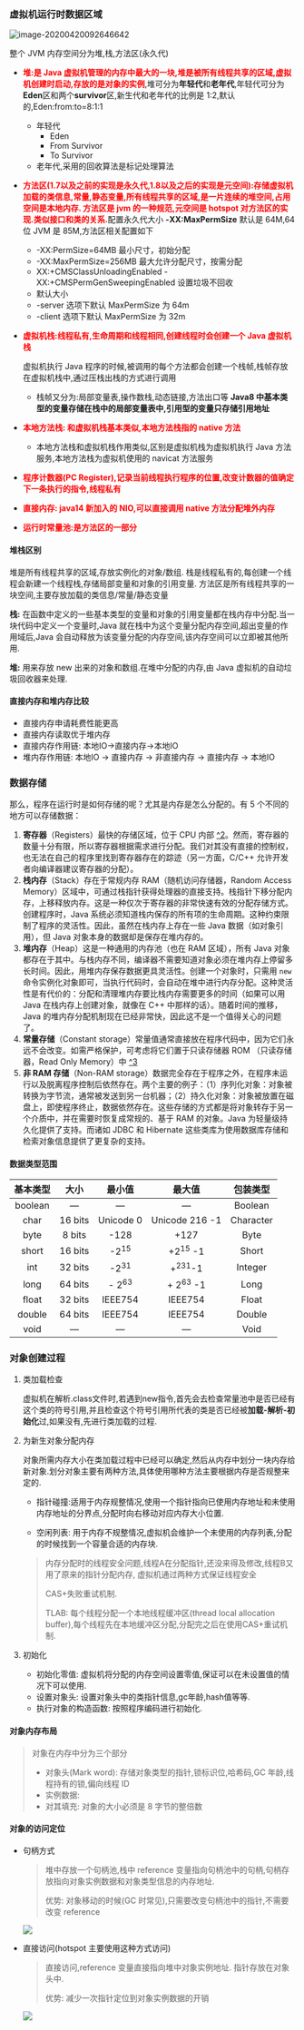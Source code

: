 ### 虚拟机运行时数据区域

![image-20200420092646642](../../img/image-20200420092646642.png)

 整个 JVM 内存空间分为堆,栈,方法区(永久代)

 - <font color="red">**堆:是 Java 虚拟机管理的内存中最大的一块,堆是被所有线程共享的区域,虚拟机创建时启动,存放的是对象的实例**</font>,堆可分为**年轻代**和**老年代**,年轻代可分为**Eden**区和两个**survivor**区,新生代和老年代的比例是 1:2,默认的,Eden:from:to=8:1:1

   - 年轻代
     - Eden
     - From Survivor
     - To Survivor
   - 老年代,采用的回收算法是标记处理算法

 - <font color="red">**方法区(1.7以及之前的实现是永久代,1.8以及之后的实现是元空间):存储虚拟机加载的类信息,常量,静态变量,所有线程共享的区域,是一片连续的堆空间,占用空间是本地内存. 方法区是 jvm 的一种规范,元空间是 hotspot 对方法区的实现.类似接口和类的关系.**</font>配置永久代大小 **-XX:MaxPermSize** 默认是 64M,64 位 JVM 是 85M,方法区相关配置如下

   - -XX:PermSize=64MB 最小尺寸，初始分配
   - -XX:MaxPermSize=256MB 最大允许分配尺寸，按需分配
   - XX:+CMSClassUnloadingEnabled -XX:+CMSPermGenSweepingEnabled 设置垃圾不回收
   - 默认大小
   - -server 选项下默认 MaxPermSize 为 64m
   - -client 选项下默认 MaxPermSize 为 32m

 - <font color="red">**虚拟机栈:线程私有,生命周期和线程相同,创建线程时会创建一个 Java 虚拟机栈**</font>

   虚拟机执行 Java 程序的时候,被调用的每个方法都会创建一个栈帧,栈帧存放在虚拟机栈中,通过压栈出栈的方式进行调用

   - 栈帧又分为:局部变量表,操作数栈,动态链接,方法出口等 **Java8 中基本类型的变量存储在栈中的局部变量表中,引用型的变量只存储引用地址**

 - <font color="red">**本地方法栈: 和虚拟机栈基本类似,本地方法栈指的 native 方法**</font>

   - 本地方法栈和虚拟机栈作用类似,区别是虚拟机栈为虚拟机执行 Java 方法服务,本地方法栈为虚拟机使用的 navicat 方法服务

 - <font color="red">**程序计数器(PC Register),记录当前线程执行程序的位置,改变计数器的值确定下一条执行的指令,线程私有**</font>

 - <font color="red">**直接内存: java14 新加入的 NIO,可以直接调用 native 方法分配堆外内存**</font>

 - <font color="red">**运行时常量池:是方法区的一部分**</font>

#### **堆栈区别**

 堆是所有线程共享的区域,存放实例化的对象/数组.
 栈是线程私有的,每创建一个线程会新建一个线程栈,存储局部变量和对象的引用变量.
 方法区是所有线程共享的一块空间,主要存放加载的类信息/常量/静态变量

 **栈:** 在函数中定义的一些基本类型的变量和对象的引用变量都在栈内存中分配.当一块代码中定义一个变量时,Java 就在栈中为这个变量分配内存空间,超出变量的作用域后,Java 会自动释放为该变量分配的内存空间,该内存空间可以立即被其他所用.

 **堆:** 用来存放 new 出来的对象和数组.在堆中分配的内存,由 Java 虚拟机的自动垃圾回收器来处理.

#### 直接内存和堆内存比较

- 直接内存申请耗费性能更高
- 直接内存读取优于堆内存
- 直接内存作用链: 本地IO->直接内存->本地IO
- 堆内存作用链: 本地IO -> 直接内存 -> 非直接内存 -> 直接内存 -> 本地IO



### 数据存储

那么，程序在运行时是如何存储的呢？尤其是内存是怎么分配的。有 5 个不同的地方可以存储数据：

1. **寄存器**（Registers）最快的存储区域，位于 CPU 内部 [^2](https://lingcoder.gitee.io/onjava8/#/大多数微处理器芯片都有额外的高速缓冲存储器，但这是按照传统存储器而不是寄存器。)。然而，寄存器的数量十分有限，所以寄存器根据需求进行分配。我们对其没有直接的控制权，也无法在自己的程序里找到寄存器存在的踪迹（另一方面，C/C++ 允许开发者向编译器建议寄存器的分配）。
2. **栈内存**（Stack）存在于常规内存 RAM（随机访问存储器，Random Access Memory）区域中，可通过栈指针获得处理器的直接支持。栈指针下移分配内存，上移释放内存。这是一种仅次于寄存器的非常快速有效的分配存储方式。创建程序时，Java 系统必须知道栈内保存的所有项的生命周期。这种约束限制了程序的灵活性。因此，虽然在栈内存上存在一些 Java 数据（如对象引用），但 Java 对象本身的数据却是保存在堆内存的。
3. **堆内存**（Heap）这是一种通用的内存池（也在 RAM 区域），所有 Java 对象都存在于其中。与栈内存不同，编译器不需要知道对象必须在堆内存上停留多长时间。因此，用堆内存保存数据更具灵活性。创建一个对象时，只需用 `new` 命令实例化对象即可，当执行代码时，会自动在堆中进行内存分配。这种灵活性是有代价的：分配和清理堆内存要比栈内存需要更多的时间（如果可以用 Java 在栈内存上创建对象，就像在 C++ 中那样的话）。随着时间的推移，Java 的堆内存分配机制现在已经非常快，因此这不是一个值得关心的问题了。
4. **常量存储**（Constant storage）常量值通常直接放在程序代码中，因为它们永远不会改变。如需严格保护，可考虑将它们置于只读存储器 ROM （只读存储器，Read Only Memory）中 [^3](https://lingcoder.gitee.io/onjava8/#/一个例子是字符串常量池。所有文字字符串和字符串值常量表达式都会自动放入特殊的静态存储中)
5. **非 RAM 存储**（Non-RAM storage）数据完全存在于程序之外，在程序未运行以及脱离程序控制后依然存在。两个主要的例子：（1）序列化对象：对象被转换为字节流，通常被发送到另一台机器；（2）持久化对象：对象被放置在磁盘上，即使程序终止，数据依然存在。这些存储的方式都是将对象转存于另一个介质中，并在需要时恢复成常规的、基于 RAM 的对象。Java 为轻量级持久化提供了支持。而诸如 JDBC 和 Hibernate 这些类库为使用数据库存储和检索对象信息提供了更复杂的支持。

#### 数据类型范围

| 基本类型 |  大小   |      最小值      |       最大值        | 包装类型  |
| :------: | :-----: | :--------------: | :-----------------: | :-------: |
| boolean  |    —    |        —         |          —          |  Boolean  |
|   char   | 16 bits |    Unicode 0     |   Unicode 216 -1    | Character |
|   byte   | 8 bits  |       -128       |        +127         |   Byte    |
|  short   | 16 bits | -2<sup>15</sup>  | +2<sup>15</sup> -1  |   Short   |
|   int    | 32 bits | -2<sup>31</sup>  |  +<sup>231</sup>-1  |  Integer  |
|   long   | 64 bits | - 2<sup>63</sup> | + 2<sup>63</sup> -1 |   Long    |
|  float   | 32 bits |     IEEE754      |       IEEE754       |   Float   |
|  double  | 64 bits |     IEEE754      |       IEEE754       |  Double   |
|   void   |    —    |        —         |          —          |   Void    |

### 对象创建过程

1. 类加载检查

   虚拟机在解析.class文件时,若遇到new指令,首先会去检查常量池中是否已经有这个类的符号引用,并且检查这个符号引用所代表的类是否已经被**加载-解析-初始化**过,如果没有,先进行类加载的过程.

2. 为新生对象分配内存

   对象所需内存大小在类加载过程中已经可以确定,然后从内存中划分一块内存给新对象.划分对象主要有两种方法,具体使用哪种方法主要根据内存是否规整来定的.

   - 指针碰撞:适用于内存规整情况,使用一个指针指向已使用内存地址和未使用内存地址的分界点,分配时向右移动对应内存大小位置.

   - 空闲列表: 用于内存不规整情况,虚拟机会维护一个未使用的内存列表,分配的时候找到一个容量合适的内存块.

   > 内存分配时的线程安全问题,线程A在分配指针,还没来得及修改,线程B又用了原来的指针分配内存, 虚拟机通过两种方式保证线程安全
   >
   > CAS+失败重试机制.
   >
   > TLAB: 每个线程分配一个本地线程缓冲区(thread local allocation buffer),每个线程先在本地缓冲区分配,分配完之后在使用CAS+重试机制.

3. 初始化

   - 初始化零值: 虚拟机将分配的内存空间设置零值,保证可以在未设置值的情况下可以使用.
   - 设置对象头: 设置对象头中的类指针信息,gc年龄,hash值等等.
   - 执行对象的构造函数: 按照程序编码进行初始化.

#### 对象内存布局

> 对象在内存中分为三个部分
>
> - 对象头(Mark word): 存储对象类型的指针,锁标识位,哈希码,GC 年龄,线程持有的锁,偏向线程 ID
> - 实例数据:
> - 对其填充: 对象的大小必须是 8 字节的整倍数

#### 对象的访问定位

- 句柄方式

  > 堆中存放一个句柄池,栈中 reference 变量指向句柄池中的句柄,句柄存放指向对象实例数据和对象类型信息的内存地址.
  >
  > 优势: 对象移动的时候(GC 时常见),只需要改变句柄池中的指针,不需要改变 reference

  ![](../../img/对象的访问定位_句柄访问.png)

- 直接访问(hotspot 主要使用这种方式访问)

  > 直接访问,reference 变量直接指向堆中对象实例地址. 指针存放在对象头中.
  >
  > 优势: 减少一次指针定位到对象实例数据的开销

  ![](../../img/对象的访问定位_直接指针访问.png)
